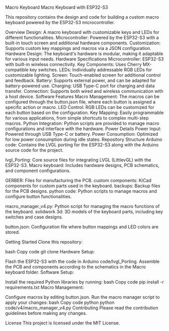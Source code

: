 Macro Keyboard
Macro Keyboard with ESP32-S3

This repository contains the design and code for building a custom macro keyboard powered by the ESP32-S3 microcontroller.

Overview
Design: A macro keyboard with customizable keys and LEDs for different functionalities.
Microcontroller: Powered by the ESP32-S3 with a built-in touch screen and additional hardware components.
Customization: Supports custom key mappings and macros via a JSON configuration.
Hardware Design: The keyboard's hardware is modular, making it adaptable for various input needs.
Hardware Specifications
Microcontroller: ESP32-S3 with built-in wireless connectivity.
Key Components: Uses Cherry MX-compatible key switches.
LEDs: Individually addressable RGB LEDs for customizable lighting.
Screen: Touch-enabled screen for additional control and feedback.
Battery: Supports external power, and can be adapted for battery-powered use.
Charging: USB Type-C port for charging and data transfer.
Connection: Supports both wired and wireless communication with a host device.
Software Features
Macro Management: The macros can be configured through the button.json file, where each button is assigned a specific action or macro.
LED Control: RGB LEDs can be customized for each button based on the configuration.
Key Mapping: Easily programmable for various applications, from simple shortcuts to complex multi-step macros.
Python Integration: Python scripts are provided to manage macro configurations and interface with the hardware.
Power Details
Power Input: Powered through USB Type-C or battery.
Power Consumption: Optimized for low power consumption during idle states.
Repository Structure
Arduino code: Contains the LVGL porting for the ESP32-S3 along with the Arduino source code for the project.

lvgl_Porting: Core source files for integrating LVGL (LittlevGL) with the ESP32-S3.
Macro keyboard: Includes hardware designs, PCB schematics, and component configurations.

GERBER: Files for manufacturing the PCB.
custom components: KiCad components for custom parts used in the keyboard.
backups: Backup files for the PCB designs.
python code: Python scripts to manage macros and configure button functionalities.

macro_manager_v4.py: Python script for managing the macro functions of the keyboard.
solidwork 3d: 3D models of the keyboard parts, including key switches and case designs.

button.json: Configuration file where button mappings and LED colors are stored.

Getting Started
Clone this repository:

bash
Copy code
git clone <repository-url>
Hardware Setup:

Flash the ESP32-S3 with the code in Arduino code/lvgl_Porting.
Assemble the PCB and components according to the schematics in the Macro keyboard folder.
Software Setup:

Install the required Python libraries by running:
bash
Copy code
pip install -r requirements.txt
Macro Management:

Configure macros by editing button.json.
Run the macro manager script to apply your changes:
bash
Copy code
python python code/v4/macro_manager_v4.py
Contributing
Please read the contribution guidelines before making any changes.

License
This project is licensed under the MIT License.
